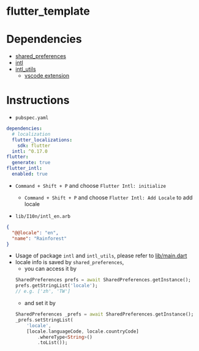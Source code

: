 # flutter_template

# Dependencies

- [shared_preferences](https://pub.dev/packages/shared_preferences)
- [intl](https://pub.dev/packages/intl)
- [intl_utils](https://pub.dev/packages/intl_utils)
  - [vscode extension](https://marketplace.visualstudio.com/items?itemName=localizely.flutter-intl)

# Instructions

- `pubspec.yaml`

```yaml
dependencies:
  # localization
  flutter_localizations:
    sdk: flutter
  intl: ^0.17.0
flutter:
  generate: true
flutter_intl:
  enabled: true
```

- `Command + Shift + P` and choose `Flutter Intl: initialize`

  - `Command + Shift + P` and choose `Flutter Intl: Add Locale` to add locale

- `lib/I10n/intl_en.arb`

```json
{
  "@@locale": "en",
  "name": "Rainforest"
}
```

- Usage of package `intl` and `intl_utils`, please refer to [lib/main.dart](lib/main.dart)
- locale info is saved by `shared_preferences`,
  - you can access it by
  ```dart
  SharedPreferences prefs = await SharedPreferences.getInstance();
  prefs.getStringList('locale');
  // e.g. ['zh', 'TW']
  ```
  - and set it by
  ```dart
  SharedPreferences _prefs = await SharedPreferences.getInstance();
  _prefs.setStringList(
      'locale',
      [locale.languageCode, locale.countryCode]
          .whereType<String>()
          .toList());
  ```
